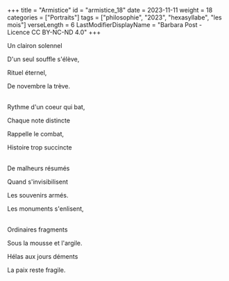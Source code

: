 +++
title = "Armistice"
id = "armistice_18"
date = 2023-11-11
weight = 18
categories = ["Portraits"]
tags = ["philosophie", "2023", "hexasyllabe", "les mois"]
verseLength = 6
LastModifierDisplayName = "Barbara Post - Licence CC BY-NC-ND 4.0"
+++

Un clairon solennel

D'un seul souffle s'élève,

Rituel éternel,

De novembre la trève.

 \
Rythme d'un coeur qui bat,

Chaque note distincte

Rappelle le combat,

Histoire trop succincte

 \
De malheurs résumés

Quand s'invisibilisent

Les souvenirs armés.

Les monuments s'enlisent,

 \
Ordinaires fragments

Sous la mousse et l'argile.

Hélas aux jours déments

La paix reste fragile.

